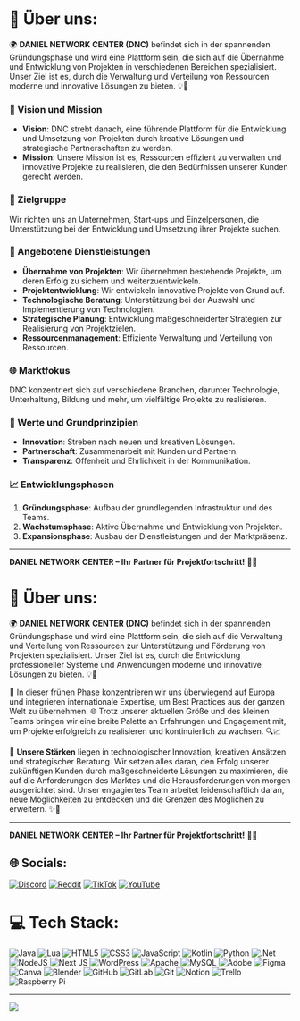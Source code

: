 # 💫 Über uns:

🌍 **DANIEL NETWORK CENTER (DNC)** befindet sich in der spannenden Gründungsphase und wird eine Plattform sein, die sich auf die Übernahme und Entwicklung von Projekten in verschiedenen Bereichen spezialisiert. Unser Ziel ist es, durch die Verwaltung und Verteilung von Ressourcen moderne und innovative Lösungen zu bieten. 💡🚀

### 🌟 Vision und Mission
- **Vision**: DNC strebt danach, eine führende Plattform für die Entwicklung und Umsetzung von Projekten durch kreative Lösungen und strategische Partnerschaften zu werden.
- **Mission**: Unsere Mission ist es, Ressourcen effizient zu verwalten und innovative Projekte zu realisieren, die den Bedürfnissen unserer Kunden gerecht werden.

### 🎯 Zielgruppe
Wir richten uns an Unternehmen, Start-ups und Einzelpersonen, die Unterstützung bei der Entwicklung und Umsetzung ihrer Projekte suchen.

### 💼 Angebotene Dienstleistungen
- **Übernahme von Projekten**: Wir übernehmen bestehende Projekte, um deren Erfolg zu sichern und weiterzuentwickeln.
- **Projektentwicklung**: Wir entwickeln innovative Projekte von Grund auf.
- **Technologische Beratung**: Unterstützung bei der Auswahl und Implementierung von Technologien.
- **Strategische Planung**: Entwicklung maßgeschneiderter Strategien zur Realisierung von Projektzielen.
- **Ressourcenmanagement**: Effiziente Verwaltung und Verteilung von Ressourcen.

### 🌐 Marktfokus
DNC konzentriert sich auf verschiedene Branchen, darunter Technologie, Unterhaltung, Bildung und mehr, um vielfältige Projekte zu realisieren.

### 🔑 Werte und Grundprinzipien
- **Innovation**: Streben nach neuen und kreativen Lösungen.
- **Partnerschaft**: Zusammenarbeit mit Kunden und Partnern.
- **Transparenz**: Offenheit und Ehrlichkeit in der Kommunikation.

### 📈 Entwicklungsphasen
1. **Gründungsphase**: Aufbau der grundlegenden Infrastruktur und des Teams.
2. **Wachstumsphase**: Aktive Übernahme und Entwicklung von Projekten.
3. **Expansionsphase**: Ausbau der Dienstleistungen und der Marktpräsenz.

---

**DANIEL NETWORK CENTER – Ihr Partner für Projektfortschritt!** 🚀🔝































# 💫 Über uns:

🌍 **DANIEL NETWORK CENTER (DNC)** befindet sich in der spannenden Gründungsphase und wird eine Plattform sein, die sich auf die Verwaltung und Verteilung von Ressourcen zur Unterstützung und Förderung von Projekten spezialisiert. Unser Ziel ist es, durch die Entwicklung professioneller Systeme und Anwendungen moderne und innovative Lösungen zu bieten. 💡🚀

🔧 In dieser frühen Phase konzentrieren wir uns überwiegend auf Europa und integrieren internationale Expertise, um Best Practices aus der ganzen Welt zu übernehmen. 🌐 Trotz unserer aktuellen Größe und des kleinen Teams bringen wir eine breite Palette an Erfahrungen und Engagement mit, um Projekte erfolgreich zu realisieren und kontinuierlich zu wachsen. 🔍📈

💼 **Unsere Stärken** liegen in technologischer Innovation, kreativen Ansätzen und strategischer Beratung. Wir setzen alles daran, den Erfolg unserer zukünftigen Kunden durch maßgeschneiderte Lösungen zu maximieren, die auf die Anforderungen des Marktes und die Herausforderungen von morgen ausgerichtet sind. Unser engagiertes Team arbeitet leidenschaftlich daran, neue Möglichkeiten zu entdecken und die Grenzen des Möglichen zu erweitern. ✨🌟

---

**DANIEL NETWORK CENTER – Ihr Partner für Projektfortschritt!** 🚀🔝


## 🌐 Socials:
[![Discord](https://img.shields.io/badge/Discord-%237289DA.svg?logo=discord&logoColor=white)](https://discord.gg/https://discord.gg/kVHUUNZrZn) [![Reddit](https://img.shields.io/badge/Reddit-%23FF4500.svg?logo=Reddit&logoColor=white)](https://reddit.com/user/danielnetworkcenter) [![TikTok](https://img.shields.io/badge/TikTok-%23000000.svg?logo=TikTok&logoColor=white)](https://tiktok.com/@daniel.network.center) [![YouTube](https://img.shields.io/badge/YouTube-%23FF0000.svg?logo=YouTube&logoColor=white)](https://youtube.com/@@DANIELNETWORKCENTER) 

# 💻 Tech Stack:
![Java](https://img.shields.io/badge/java-%23ED8B00.svg?style=flat&logo=openjdk&logoColor=white) ![Lua](https://img.shields.io/badge/lua-%232C2D72.svg?style=flat&logo=lua&logoColor=white) ![HTML5](https://img.shields.io/badge/html5-%23E34F26.svg?style=flat&logo=html5&logoColor=white) ![CSS3](https://img.shields.io/badge/css3-%231572B6.svg?style=flat&logo=css3&logoColor=white) ![JavaScript](https://img.shields.io/badge/javascript-%23323330.svg?style=flat&logo=javascript&logoColor=%23F7DF1E) ![Kotlin](https://img.shields.io/badge/kotlin-%237F52FF.svg?style=flat&logo=kotlin&logoColor=white) ![Python](https://img.shields.io/badge/python-3670A0?style=flat&logo=python&logoColor=ffdd54) ![.Net](https://img.shields.io/badge/.NET-5C2D91?style=flat&logo=.net&logoColor=white) ![NodeJS](https://img.shields.io/badge/node.js-6DA55F?style=flat&logo=node.js&logoColor=white) ![Next JS](https://img.shields.io/badge/Next-black?style=flat&logo=next.js&logoColor=white) ![WordPress](https://img.shields.io/badge/WordPress-%23117AC9.svg?style=flat&logo=WordPress&logoColor=white) ![Apache](https://img.shields.io/badge/apache-%23D42029.svg?style=flat&logo=apache&logoColor=white) ![MySQL](https://img.shields.io/badge/mysql-4479A1.svg?style=flat&logo=mysql&logoColor=white) ![Adobe](https://img.shields.io/badge/adobe-%23FF0000.svg?style=flat&logo=adobe&logoColor=white) ![Figma](https://img.shields.io/badge/figma-%23F24E1E.svg?style=flat&logo=figma&logoColor=white) ![Canva](https://img.shields.io/badge/Canva-%2300C4CC.svg?style=flat&logo=Canva&logoColor=white) ![Blender](https://img.shields.io/badge/blender-%23F5792A.svg?style=flat&logo=blender&logoColor=white) ![GitHub](https://img.shields.io/badge/github-%23121011.svg?style=flat&logo=github&logoColor=white) ![GitLab](https://img.shields.io/badge/gitlab-%23181717.svg?style=flat&logo=gitlab&logoColor=white) ![Git](https://img.shields.io/badge/git-%23F05033.svg?style=flat&logo=git&logoColor=white) ![Notion](https://img.shields.io/badge/Notion-%23000000.svg?style=flat&logo=notion&logoColor=white) ![Trello](https://img.shields.io/badge/Trello-%23026AA7.svg?style=flat&logo=Trello&logoColor=white) ![Raspberry Pi](https://img.shields.io/badge/-RaspberryPi-C51A4A?style=flat&logo=Raspberry-Pi)

---
[![](https://visitcount.itsvg.in/api?id=daniel-network-center&icon=0&color=1)](https://visitcount.itsvg.in)
